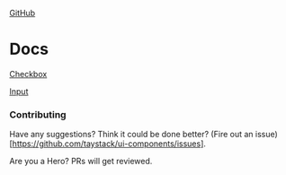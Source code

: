 [GitHub](https://taystack.github.io/ui-components/)

# Docs

[Checkbox](https://taystack.github.io/ui-components/docs/Checkbox#Checkbox)

[Input](https://taystack.github.io/ui-components/docs/Input#Input)

### Contributing

Have any suggestions? Think it could be done better? (Fire out an issue)[https://github.com/taystack/ui-components/issues].

Are you a Hero? PRs will get reviewed.
